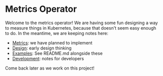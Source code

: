 # Metrics Operator

Welcome to the metrics operator! We are having some fun designing a way to measure things in Kubernetes,
because that doesn't seem easy enough to do. In the meantime,
we are keeping notes here:

 - [Metrics](metrics.md): we have planned to implement
 - [Design](design.md): early design thinking
 - [Examples](../examples): See README.md alongside these
 - [Development](development.md): notes for developers

Come back later as we work on this project!